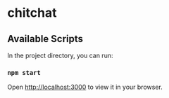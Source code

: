 # chitchat

## Available Scripts

In the project directory, you can run:

### `npm start`

Open [http://localhost:3000](http://localhost:3000) to view it in your browser.
